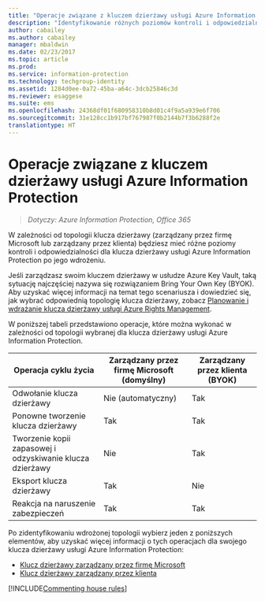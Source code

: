 ```yaml
---
title: "Operacje związane z kluczem dzierżawy usługi Azure Information Protection"
description: "Identyfikowanie różnych poziomów kontroli i odpowiedzialności dostępnych w przypadku klucza dzierżawy usługi Azure Information Protection."
author: cabailey
ms.author: cabailey
manager: mbaldwin
ms.date: 02/23/2017
ms.topic: article
ms.prod: 
ms.service: information-protection
ms.technology: techgroup-identity
ms.assetid: 1284d0ee-0a72-45ba-a64c-3dcb25846c3d
ms.reviewer: esaggese
ms.suite: ems
ms.openlocfilehash: 24368df01f680958310b8d01c4f9a5a939e6f706
ms.sourcegitcommit: 31e128cc1b917bf767987f0b2144b7f3b6288f2e
translationtype: HT
---
```

# <a name="operations-for-your-azure-information-protection-tenant-key"></a>Operacje związane z kluczem dzierżawy usługi Azure Information Protection

>*Dotyczy: Azure Information Protection, Office 365*

W zależności od topologii klucza dzierżawy (zarządzany przez firmę Microsoft lub zarządzany przez klienta) będziesz mieć różne poziomy kontroli i odpowiedzialności dla klucza dzierżawy usługi Azure Information Protection po jego wdrożeniu.

Jeśli zarządzasz swoim kluczem dzierżawy w usłudze Azure Key Vault, taką sytuację najczęściej nazywa się rozwiązaniem Bring Your Own Key (BYOK). Aby uzyskać więcej informacji na temat tego scenariusza i dowiedzieć się, jak wybrać odpowiednią topologię klucza dzierżawy, zobacz [Planowanie i wdrażanie klucza dzierżawy usługi Azure Rights Management](../plan-design/plan-implement-tenant-key.md).

W poniższej tabeli przedstawiono operacje, które można wykonać w zależności od topologii wybranej dla klucza dzierżawy usługi Azure Information Protection.

|Operacja cyklu życia|Zarządzany przez firmę Microsoft (domyślny)|Zarządzany przez klienta (BYOK)|
|-----------------------|-------------------------------|---------------------------|
|Odwołanie klucza dzierżawy|Nie (automatyczny)|Tak|
|Ponowne tworzenie klucza dzierżawy|Tak|Tak|
|Tworzenie kopii zapasowej i odzyskiwanie klucza dzierżawy|Nie|Tak|
|Eksport klucza dzierżawy|Tak|Nie|
|Reakcja na naruszenie zabezpieczeń|Tak|Tak|

Po zidentyfikowaniu wdrożonej topologii wybierz jeden z poniższych elementów, aby uzyskać więcej informacji o tych operacjach dla swojego klucza dzierżawy usługi Azure Information Protection:


- [Klucz dzierżawy zarządzany przez firmę Microsoft](operations-microsoft-managed-tenant-key.md)
- [Klucz dzierżawy zarządzany przez klienta](operations-customer-managed-tenant-key.md)

[!INCLUDE[Commenting house rules](../includes/houserules.md)]
